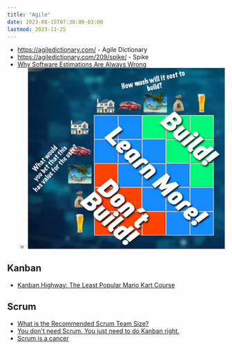 ```yaml
---
title: "Agile"
date: 2023-08-15T07:30:00-03:00
lastmod: 2023-11-25
---
```

- https://agiledictionary.com/ - Agile Dictionary
- https://agiledictionary.com/209/spike/ - Spike
- [Why Software Estimations Are Always Wrong](https://www.youtube.com/watch?v=OS6gzabM0pI)
	- ![Pasted image 20231012181719.png](/anotacoes/Assets/20231012181719.png)

## Kanban
- [Kanban Highway: The Least Popular Mario Kart Course](https://blog.danslimmon.com/2015/06/05/kanban-highway-the-least-popular-mario-kart-course/)

## Scrum
- [What is the Recommended Scrum Team Size?](https://agilepainrelief.com/blog/scrum-team-size.html)
- [You don't need Scrum. You just need to do Kanban right.](https://lucasfcosta.com/2022/10/02/scrum-versus-kanban.html)
- [Scrum is a cancer](https://twitter.com/svpino/status/1695806027256475777?s=46)